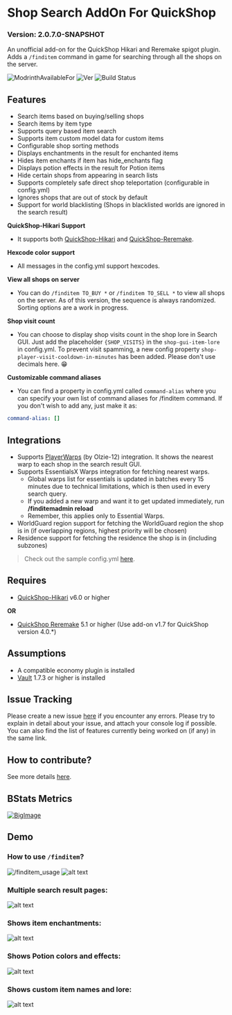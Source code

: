 # Shop Search AddOn For QuickShop
### Version: 2.0.7.0-SNAPSHOT

An unofficial add-on for the QuickShop Hikari and Reremake spigot plugin.
Adds a `/finditem` command in game for searching through all the shops on the server.

[//]: # (![MC]&#40;https://img.shields.io/badge/Minecraft-Java%20Edition:%201.16.5%20--%201.20.4-brightgreen&#41;)
![ModrinthAvailableFor](https://img.shields.io/badge/dynamic/json?label=Minecraft%20Java%20Edition:&color=4bab62&query=version&url=https://api.blueish.dev/api/minecraft/version?id=asp13ugE)
![Ver](https://img.shields.io/spiget/version/95104?label=Latest%20Spigot%20Version)
![Build Status](https://github.com/myzticbean/QSFindItemAddOn/actions/workflows/maven.yml/badge.svg?branch=master)

## Features
- Search items based on buying/selling shops
- Search items by item type
- Supports query based item search
- Supports item custom model data for custom items
- Configurable shop sorting methods
- Displays enchantments in the result for enchanted items
- Hides item enchants if item has hide_enchants flag
- Displays potion effects in the result for Potion items
- Hide certain shops from appearing in search lists
- Supports completely safe direct shop teleportation (configurable in config.yml)
- Ignores shops that are out of stock by default
- Support for world blacklisting (Shops in blacklisted worlds are ignored in the search result)


**QuickShop-Hikari Support**
- It supports both [QuickShop-Hikari](https://www.spigotmc.org/resources/100125/) and [QuickShop-Reremake](https://www.spigotmc.org/resources/62575/).

**Hexcode color support**
- All messages in the config.yml support hexcodes.

**View all shops on server**
- You can do `/finditem TO_BUY *` or `/finditem TO_SELL *` to view all shops on the server. As of this version, the sequence is always randomized. Sorting options are a work in progress.

**Shop visit count**
- You can choose to display shop visits count in the shop lore in Search GUI. Just add the placeholder `{SHOP_VISITS}` in the `shop-gui-item-lore` in config.yml. To prevent visit spamming, a new config property `shop-player-visit-cooldown-in-minutes` has been added. Please don't use decimals here. 😁

**Customizable command aliases**
- You can find a property in config.yml called `command-alias` where you can specify your own list of command aliases for /finditem command. If you don't wish to add any, just make it as:
```yaml
command-alias: []
```

## Integrations
- Supports [PlayerWarps](https://www.spigotmc.org/resources/66692/) (by Olzie-12) integration. It shows the nearest warp to each shop in the search result GUI.
- Supports EssentialsX Warps integration for fetching nearest warps.
  - Global warps list for essentials is updated in batches every 15 minutes due to technical limitations, which is then used in every search query.
  - If you added a new warp and want it to get updated immediately, run **/finditemadmin reload**
  - Remember, this applies only to Essential Warps.
- WorldGuard region support for fetching the WorldGuard region the shop is in (if overlapping regions, highest priority will be chosen)
- Residence support for fetching the residence the shop is in (including subzones)

>Check out the sample config.yml [here](https://github.com/myzticbean/QSFindItemAddOn/wiki/Sample-config.yml).

## Requires
- [QuickShop-Hikari](https://www.spigotmc.org/resources/100125/) v6.0 or higher

**OR**

- [QuickShop Reremake](https://www.spigotmc.org/resources/62575/) 5.1 or higher (Use add-on v1.7 for QuickShop version 4.0.*)

## Assumptions
- A compatible economy plugin is installed
- [Vault](https://www.spigotmc.org/resources/34315/) 1.7.3 or higher is installed

## Issue Tracking
Please create a new issue [here](https://github.com/myzticbean/QSFindItemAddOn/issues) if you encounter any errors. Please try to explain in detail about your issue, and attach your console log if possible.
You can also find the list of features currently being worked on (if any) in the same link.

## How to contribute?
See more details [here](https://github.com/myzticbean/QSFindItemAddOn/blob/master/CONTRIBUTING.md).

## BStats Metrics
[![BigImage](https://bstats.org/signatures/bukkit/QSFindItemAddOn.svg)](https://bstats.org/plugin/bukkit/QSFindItemAddOn/12382)

## Demo
### How to use `/finditem`?
![/finditem_usage](https://cdn.modrinth.com/data/asp13ugE/images/bb37966809c9d7ab3201988ef58b2060688584f3.png)
![alt text](https://cdn.modrinth.com/data/asp13ugE/images/878e9b703343a65c963d790d875ad5dbe6ac309d.png)
### Multiple search result pages:
![alt text](https://cdn.modrinth.com/data/asp13ugE/images/33cb7d96cabb709bc630685c9e6fdc1b9cd7b3bb.png)
### Shows item enchantments:
![alt text](https://cdn.modrinth.com/data/asp13ugE/images/8ac5643bc042b897e549400e29186d87024b3a71.png)
### Shows Potion colors and effects:
![alt text](https://cdn.modrinth.com/data/asp13ugE/images/786ce10d42c5e92cbbd12b7f1ee81011796acbe0.png)
### Shows custom item names and lore:
![alt text](https://cdn.modrinth.com/data/asp13ugE/images/0c30b767bfc9df1f4a79afef677c0fc262fa62c5.png)